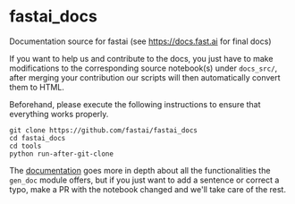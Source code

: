 # fastai_docs
Documentation source for fastai (see https://docs.fast.ai for final docs)

If you want to help us and contribute to the docs, you just have to make modifications to the corresponding source notebook(s) under `docs_src/`, after merging your contribution our scripts will then automatically convert them to HTML.

Beforehand, please execute the following instructions to ensure that everything works properly.
```
git clone https://github.com/fastai/fastai_docs
cd fastai_docs
cd tools
python run-after-git-clone
```
The [documentation](https://docs.fast.ai/gen_doc#Process-for-contributing-to-the-docs) goes more in depth about all the functionalities the `gen_doc` module offers, but if you just want to add a sentence or correct a typo, make a PR with the notebook changed and we'll take care of the rest.
